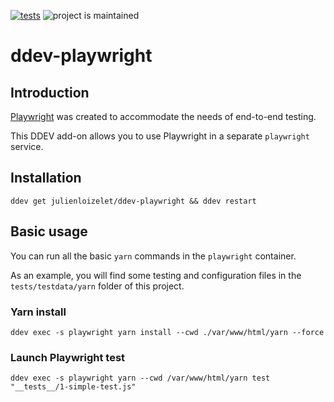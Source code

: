 [![tests](https://github.com/julienloizelet/ddev-playwright/actions/workflows/tests.yml/badge.svg)](https://github.com/julienloizelet/ddev-playwright/actions/workflows/tests.yml) ![project is maintained](https://img.shields.io/maintenance/yes/2023.svg)

# ddev-playwright

<!-- START doctoc generated TOC please keep comment here to allow auto update -->
<!-- DON'T EDIT THIS SECTION, INSTEAD RE-RUN doctoc TO UPDATE -->

<!-- END doctoc generated TOC please keep comment here to allow auto update -->

## Introduction

[Playwright](https://playwright.dev) was created to accommodate the needs of end-to-end testing. 

This DDEV add-on allows you to use Playwright in a separate `playwright` service.


## Installation

`ddev get julienloizelet/ddev-playwright && ddev restart`

## Basic usage

You can run all the basic `yarn` commands in the `playwright` container. 

As an example, you will find some testing and configuration files in the `tests/testdata/yarn` folder of this project.

### Yarn install

`ddev exec -s playwright yarn install --cwd ./var/www/html/yarn --force`

### Launch Playwright test 

`ddev exec -s playwright yarn --cwd /var/www/html/yarn test "__tests__/1-simple-test.js"`
